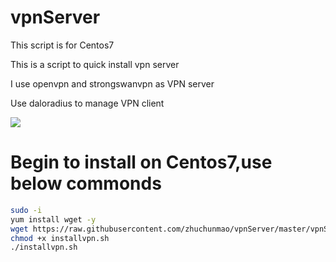 # vpnServer

This script is for Centos7<br>

This is a script to quick install vpn server<br>

I use openvpn and strongswanvpn as VPN server<br>

Use daloradius to manage VPN client<br>

<img src="http://www.beijinghuayu.com.cn/wp-content/uploads/2018/03/daloradius%E8%B4%A6%E6%88%B7%E9%85%8D%E7%BD%AE.png">

# Begin to install on Centos7,use below commonds

```bash
sudo -i
yum install wget -y
wget https://raw.githubusercontent.com/zhuchunmao/vpnServer/master/vpnServer-install-script.sh
chmod +x installvpn.sh
./installvpn.sh
```



